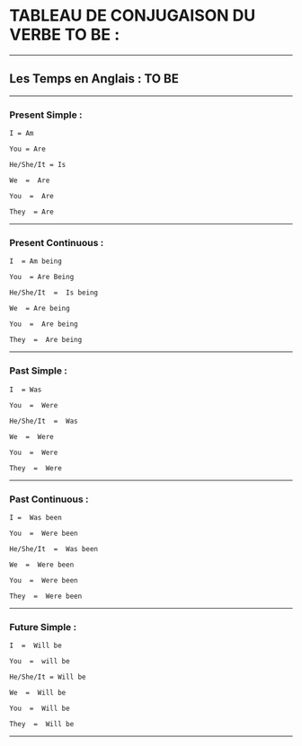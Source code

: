 # **TABLEAU DE CONJUGAISON DU VERBE TO BE :**
---

## **Les Temps en Anglais : TO BE**
---


### **Present Simple :**


    I = Am

    You = Are

    He/She/It = Is

    We  =  Are

    You  =  Are

    They  = Are

---

### **Present Continuous :**


    I  = Am being

    You  = Are Being

    He/She/It  =  Is being

    We  = Are being 

    You  =  Are being

    They  =  Are being

---

### **Past Simple :**


    I  = Was

    You  =  Were

    He/She/It  =  Was

    We  =  Were

    You  =  Were

    They  =  Were

---

### **Past Continuous :**


    I =  Was been

    You  =  Were been

    He/She/It  =  Was been

    We  =  Were been

    You  =  Were been

    They  =  Were been

---

### **Future Simple :**


    I  =  Will be

    You  =  will be

    He/She/It = Will be

    We  =  Will be

    You  =  Will be

    They  =  Will be

---